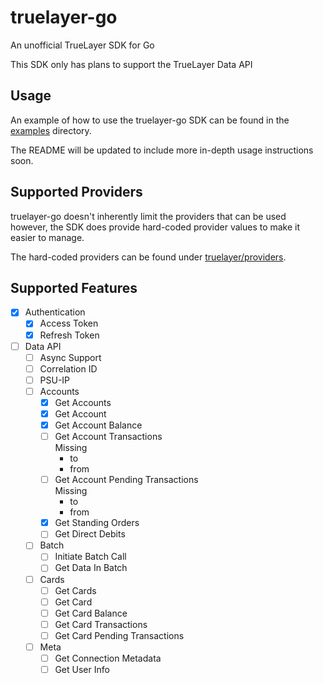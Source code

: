 # truelayer-go
An unofficial TrueLayer SDK for Go

This SDK only has plans to support the TrueLayer Data API

## Usage
An example of how to use the truelayer-go SDK can be found in the 
[examples](examples/) directory.

The README will be updated to include more in-depth usage instructions soon.

## Supported Providers
truelayer-go doesn't inherently limit the providers that can be used however, 
the SDK does provide hard-coded provider values to make it easier to manage.

The hard-coded providers can be found under 
[truelayer/providers](truelayer/providers/).

## Supported Features
- [x] Authentication
  - [x] Access Token
  - [x] Refresh Token
- [ ] Data API
  - [ ] Async Support
  - [ ] Correlation ID
  - [ ] PSU-IP
  - [ ] Accounts
    - [x] Get Accounts
    - [x] Get Account
    - [x] Get Account Balance
    - [ ] Get Account Transactions  
      Missing  
      -  to
      -  from
    - [ ] Get Account Pending Transactions  
      Missing  
      - to
      - from 
    - [x] Get Standing Orders
    - [ ] Get Direct Debits
  - [ ] Batch
    - [ ] Initiate Batch Call
    - [ ] Get Data In Batch
  - [ ] Cards
    - [ ] Get Cards
    - [ ] Get Card
    - [ ] Get Card Balance
    - [ ] Get Card Transactions
    - [ ] Get Card Pending Transactions
  - [ ] Meta
    - [ ] Get Connection Metadata
    - [ ] Get User Info
